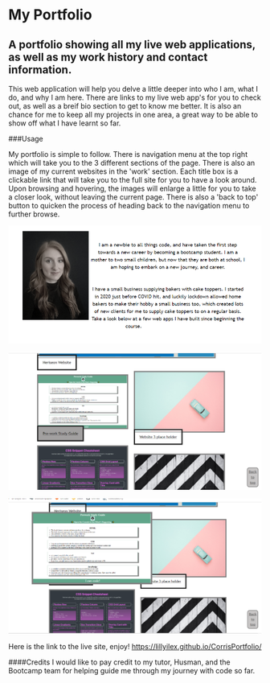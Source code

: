 # My Portfolio

## A portfolio showing all my live web applications, as well as my work history and contact information.

This web application will help you delve a little deeper into who I am, what I do, and why I am here.
There are links to my live web app's for you to check out, as well as a breif bio section to get to know me better. It is also an chance for me to keep all my projects in one area, a great way to be able to show off what I have learnt so far.

###Usage

My portfolio is simple to follow. There is navigation menu at the top right which will take you to the 3 different sections of the page. There is also an image of my current websites in the 'work' section. Each title box is a clickable link that will take you to the full site for you to have a look around. Upon browsing and hovering, the images will enlarge a little for you to take a closer look, without leaving the current page. There is also a 'back to top' button to quicken the process of heading back to the navigation menu to further browse.

![Alt text](assets\Images\corris-portfolio1.png)

![Alt text](assets\Images\website-link.png)

![Alt text](assets\Images\website-hover.png)

Here is the link to the live site, enjoy! https://lillyilex.github.io/CorrisPortfolio/



####Credits
I would like to pay credit to my tutor, Husman, and the Bootcamp team for helping guide me through my journey with code so far.
